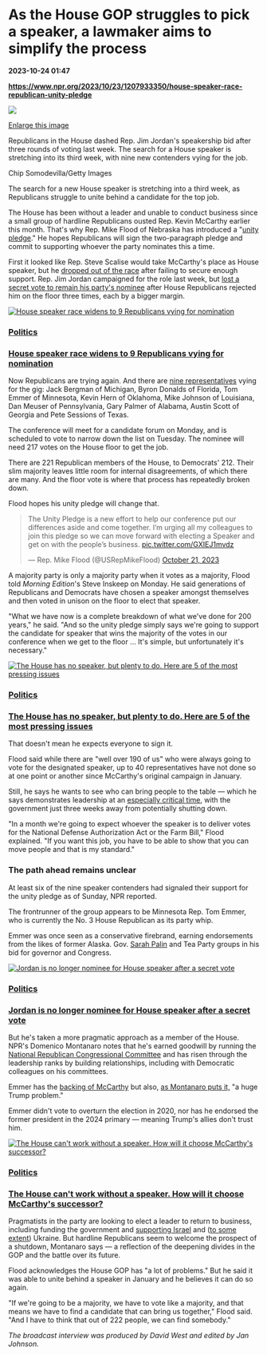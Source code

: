 # As the House GOP struggles to pick a speaker, a lawmaker aims to simplify the process

**2023-10-24 01:47**

**https://www.npr.org/2023/10/23/1207933350/house-speaker-race-republican-unity-pledge**

 ![](https://media.npr.org/assets/img/2023/10/23/gettyimages-1747028805-fff7a5ed388c54e04704a737ea3bdabd6740d073-s1100-c50.jpg) 

[Enlarge this image](https://media.npr.org/assets/img/2023/10/23/gettyimages-1747028805-fff7a5ed388c54e04704a737ea3bdabd6740d073-s1200.jpg)

Republicans in the House dashed Rep. Jim Jordan's speakership bid after three rounds of voting last week. The search for a House speaker is stretching into its third week, with nine new contenders vying for the job.

Chip Somodevilla/Getty Images

The search for a new House speaker is stretching into a third week, as Republicans struggle to unite behind a candidate for the top job.

The House has been without a leader and unable to conduct business since a small group of hardline Republicans ousted Rep. Kevin McCarthy earlier this month. That's why Rep. Mike Flood of Nebraska has introduced a "[unity pledge](https://flood.house.gov/media/press-releases/congressman-flood-launches-unity-pledge-speakers-race)." He hopes Republicans will sign the two-paragraph pledge and commit to supporting whoever the party nominates this a time.

First it looked like Rep. Steve Scalise would take McCarthy's place as House speaker, but he [dropped out of the race](https://www.npr.org/2023/10/12/1205627746/scalise-drops-out-of-race-for-speaker-of-the-house-leaving-congress-in-limbo) after failing to secure enough support. Rep. Jim Jordan campaigned for the role last week, but [lost a secret vote to remain his party's nominee](https://www.npr.org/2023/10/20/1207328228/house-to-vote-for-a-3rd-time-on-jim-jordans-nomination-for-speaker) after House Republicans rejected him on the floor three times, each by a bigger margin.

[![House speaker race widens to 9 Republicans vying for nomination](https://media.npr.org/assets/img/2023/10/22/gettyimages-1734338624_sq-690ff9de742684a7fdcb04f71e0840c329867461-s100-c15.jpg)](https://www.npr.org/2023/10/22/1207900176/house-speaker-race-candidates-republicans)

### [Politics](https://www.npr.org/sections/politics/)

### [House speaker race widens to 9 Republicans vying for nomination](https://www.npr.org/2023/10/22/1207900176/house-speaker-race-candidates-republicans)

Now Republicans are trying again. And there are [nine representatives](https://www.npr.org/2023/10/22/1207900176/house-speaker-race-candidates-republicans) vying for the gig: Jack Bergman of Michigan, Byron Donalds of Florida, Tom Emmer of Minnesota, Kevin Hern of Oklahoma, Mike Johnson of Louisiana, Dan Meuser of Pennsylvania, Gary Palmer of Alabama, Austin Scott of Georgia and Pete Sessions of Texas.

The conference will meet for a candidate forum on Monday, and is scheduled to vote to narrow down the list on Tuesday. The nominee will need 217 votes on the House floor to get the job.

There are 221 Republican members of the House, to Democrats' 212. Their slim majority leaves little room for internal disagreements, of which there are many. And the floor vote is where that process has repeatedly broken down.

Flood hopes his unity pledge will change that.

> The Unity Pledge is a new effort to help our conference put our differences aside and come together. I’m urging all my colleagues to join this pledge so we can move forward with electing a Speaker and get on with the people’s business. [pic.twitter.com/GXIEJ1mvdz](https://t.co/GXIEJ1mvdz)
> 
> — Rep. Mike Flood (@USRepMikeFlood) [October 21, 2023](https://twitter.com/USRepMikeFlood/status/1715545897424089538?ref_src=twsrc%5Etfw)

A majority party is only a majority party when it votes as a majority, Flood told _Morning Edition_'s Steve Inskeep on Monday. He said generations of Republicans and Democrats have chosen a speaker amongst themselves and then voted in unison on the floor to elect that speaker.

"What we have now is a complete breakdown of what we've done for 200 years," he said. "And so the unity pledge simply says we're going to support the candidate for speaker that wins the majority of the votes in our conference when we get to the floor ... It's simple, but unfortunately it's necessary."

[![The House has no speaker, but plenty to do. Here are 5 of the most pressing issues](https://media.npr.org/assets/img/2023/10/06/gettyimages-1680162125_sq-e65d6b08c3ae730720b500df0113c524bc96c66c-s100-c15.jpg)](https://www.npr.org/2023/10/09/1204298987/house-policy-issues-government-funding-ukraine-ndaa-pepfar-pandemic-relief)

### [Politics](https://www.npr.org/sections/politics/)

### [The House has no speaker, but plenty to do. Here are 5 of the most pressing issues](https://www.npr.org/2023/10/09/1204298987/house-policy-issues-government-funding-ukraine-ndaa-pepfar-pandemic-relief)

That doesn't mean he expects everyone to sign it.

Flood said while there are "well over 190 of us" who were always going to vote for the designated speaker, up to 40 representatives have not done so at one point or another since McCarthy's original campaign in January.

Still, he says he wants to see who can bring people to the table — which he says demonstrates leadership at an [especially critical time](https://www.npr.org/2023/10/09/1204298987/house-policy-issues-government-funding-ukraine-ndaa-pepfar-pandemic-relief), with the government just three weeks away from potentially shutting down.

"In a month we're going to expect whoever the speaker is to deliver votes for the National Defense Authorization Act or the Farm Bill," Flood explained. "If you want this job, you have to be able to show that you can move people and that is my standard."

### The path ahead remains unclear

At least six of the nine speaker contenders had signaled their support for the unity pledge as of Sunday, NPR reported.

The frontrunner of the group appears to be Minnesota Rep. Tom Emmer, who is currently the No. 3 House Republican as its party whip.

Emmer was once seen as a conservative firebrand, earning endorsements from the likes of former Alaska. Gov. [Sarah Palin](https://www.politico.com/story/2010/04/palin-endorses-minn-hockey-dad-036576) and Tea Party groups in his bid for governor and Congress.

[![Jordan is no longer nominee for House speaker after a secret vote](https://media.npr.org/assets/img/2023/10/20/gettyimages-1746898256_sq-6a4165d8386a2ec8c42e6e5da66aee1870d0ae0d-s100-c15.jpg)](https://www.npr.org/2023/10/20/1207328228/house-to-vote-for-a-3rd-time-on-jim-jordans-nomination-for-speaker)

### [Politics](https://www.npr.org/sections/politics/)

### [Jordan is no longer nominee for House speaker after a secret vote](https://www.npr.org/2023/10/20/1207328228/house-to-vote-for-a-3rd-time-on-jim-jordans-nomination-for-speaker)

But he's taken a more pragmatic approach as a member of the House. NPR's Domenico Montanaro notes that he's earned goodwill by running the [National Republican Congressional Committee](https://www.nrcc.org/) and has risen through the leadership ranks by building relationships, including with Democratic colleagues on his committees.

Emmer has the [backing of McCarthy](https://thehill.com/homenews/house/4269413-mccarthy-backs-emmer-for-speaker-he-knows-how-to-do-the-job/) but also, [as Montanaro puts it,](https://www.npr.org/2023/10/23/1207933406/the-house-is-without-a-speaker-nearly-3-weeks-after-kevin-mccarthy-was-ousted) "a huge Trump problem."

Emmer didn't vote to overturn the election in 2020, nor has he endorsed the former president in the 2024 primary — meaning Trump's allies don't trust him.

[![The House can't work without a speaker. How will it choose McCarthy's successor?](https://media.npr.org/assets/img/2023/10/04/gettyimages-1713659511_sq-5b96f457b4dedfc77e9cb7d3c9fc4d5765406350-s100-c15.jpg)](https://www.npr.org/2023/10/05/1203633021/jordan-scalise-mchenry-mccarthy-new-house-speaker)

### [Politics](https://www.npr.org/sections/politics/)

### [The House can't work without a speaker. How will it choose McCarthy's successor?](https://www.npr.org/2023/10/05/1203633021/jordan-scalise-mchenry-mccarthy-new-house-speaker)

Pragmatists in the party are looking to elect a leader to return to business, including funding the government and [supporting Israel](https://www.npr.org/2023/10/19/1206481356/republicans-israel-gop-middle-east-evangelicals-end-times-rapture-christians) and ([to some extent](https://www.npr.org/2023/10/06/1203961930/ukraine-funding-congress-speakers-race)) Ukraine. But hardline Republicans seem to welcome the prospect of a shutdown, Montanaro says — a reflection of the deepening divides in the GOP and the battle over its future.

Flood acknowledges the House GOP has "a lot of problems." But he said it was able to unite behind a speaker in January and he believes it can do so again.

"If we're going to be a majority, we have to vote like a majority, and that means we have to find a candidate that can bring us together," Flood said. "And I have to think that out of 222 people, we can find somebody."

_The broadcast interview was produced by David West and edited by Jan Johnson._